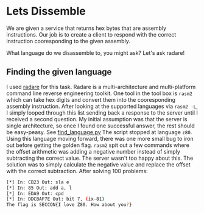 # Lets Dissemble

We are given a service that returns hex bytes that are assembly instructions.
Our job is to create a client to respond with the correct instruction
cooresponding to the given assembly.

What language do we disassemble to, you might ask? Let's ask radare!

## Finding the given language

I used [radare](http://github.com/radare/radare2) for this task. Radare is a multi-architecture and multi-platform command line reverse engineering toolkit. One tool in the tool box is `rasm2` which can take hex digits and convert them into the cooresponding assembly instruction. 
After looking at the supported languages via `rasm2 -L`, I simply looped through this list sending back a response to the server until I received a second question. My initial assumption was that the server is single architecture, so once I found one successful answer, the rest should be easy-peasy.
See [find_language.py](https://github.com/thebarbershopper/ctf-writeups/blob/master/seccon-ctf-2014/lets-disassemble/find_language.py) 
The script stopped at language `z80`. 
Using this language moving forward, there was one more small bug to iron out before getting the golden flag.
`rasm2` spit out a few commands where the offset arithmetic was adding a negative number instead of simply subtracting the correct value. The server wasn't too happy about this. The solution was to simply calculate the negative value and replace the offset with the correct subtraction.
After solving 100 problems:
```bash
[*] In: CB23 Out: sla e
[*] In: 85 Out: add a, l
[*] In: EDA9 Out: cpd
[*] In: DDCBAF7E Out: bit 7, (ix-81)
The flag is SECCON{I love Z80. How about you?}
```
